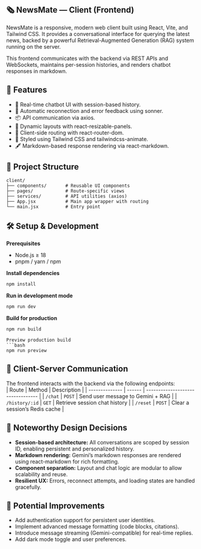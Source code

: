 ## 🗞️ NewsMate — Client (Frontend)

NewsMate is a responsive, modern web client built using React, Vite, and Tailwind CSS. It provides a conversational interface for querying the latest news, backed by a powerful Retrieval-Augmented Generation (RAG) system running on the server.

This frontend communicates with the backend via REST APIs and WebSockets, maintains per-session histories, and renders chatbot responses in markdown.

## 🚀 Features

- 💬 Real-time chatbot UI with session-based history.
- 🔁 Automatic reconnection and error feedback using sonner.
- 📦 API communication via axios.
- 🧩 Dynamic layouts with react-resizable-panels.
- 🧭 Client-side routing with react-router-dom.
- 🎨 Styled using Tailwind CSS and tailwindcss-animate.
- 🖋️ Markdown-based response rendering via react-markdown.

## 📁 Project Structure

```pgsql
client/
├── components/       # Reusable UI components
├── pages/            # Route-specific views
├── services/         # API utilities (axios)
├── App.jsx           # Main app wrapper with routing
└── main.jsx          # Entry point
```

## 🛠️ Setup & Development

**Prerequisites**

- Node.js ≥ 18
- pnpm / yarn / npm

**Install dependencies**

```bash
npm install
```

**Run in development mode**

```bash
npm run dev
```
**Build for production**

```bash
npm run build
```

````
Preview production build
```bash
npm run preview
````

## 🔗 Client-Server Communication
The frontend interacts with the backend via the following endpoints:    
| Route          | Method | Description                       |
| -------------- | ------ | --------------------------------- |
| `/chat`        | `POST` | Send user message to Gemini + RAG |
| `/history/:id` | `GET`  | Retrieve session chat history     |
| `/reset`       | `POST` | Clear a session’s Redis cache     |

<!-- | `/session`     | `GET`  | Create a new session ID           | -->

## 🧠 Noteworthy Design Decisions

- **Session-based architecture:** All conversations are scoped by session ID, enabling persistent and personalized history.
- **Markdown rendering:** Gemini’s markdown responses are rendered using react-markdown for rich formatting.
- **Component separation:** Layout and chat logic are modular to allow scalability and reuse.
- **Resilient UX:** Errors, reconnect attempts, and loading states are handled gracefully.

## 🚧 Potential Improvements
- Add authentication support for persistent user identities.
- Implement advanced message formatting (code blocks, citations).
- Introduce message streaming (Gemini-compatible) for real-time replies.
- Add dark mode toggle and user preferences.

